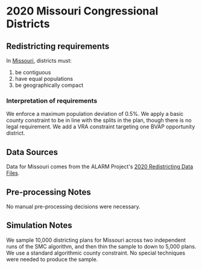 # 2020 Missouri Congressional Districts

## Redistricting requirements
In [Missouri](https://revisor.mo.gov/main/OneSection.aspx?section=III%20%20%2045&constit=y), districts must:

1. be contiguous
1. have equal populations
1. be geographically compact

### Interpretation of requirements
We enforce a maximum population deviation of 0.5%. 
We apply a basic county constraint to be in line with the splits in the plan, though there is no legal requirement.
We add a VRA constraint targeting one BVAP opportunity district.

## Data Sources
Data for Missouri comes from the ALARM Project's [2020 Redistricting Data Files](https://alarm-redist.github.io/posts/2021-08-10-census-2020/).

## Pre-processing Notes
No manual pre-processing decisions were necessary.

## Simulation Notes
We sample 10,000 districting plans for Missouri across two independent runs of the SMC algorithm, and then thin the sample to down to 5,000 plans.
We use a standard algorithmic county constraint.
No special techniques were needed to produce the sample.
